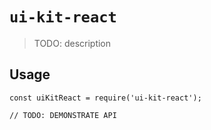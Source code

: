 # `ui-kit-react`

> TODO: description

## Usage

```
const uiKitReact = require('ui-kit-react');

// TODO: DEMONSTRATE API
```
